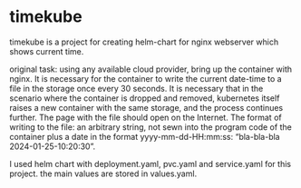 # timekube
timekube is a project for creating helm-chart for nginx webserver which shows current time.

original task:
using any available cloud provider, bring up the container with nginx. It is necessary for the container to write the current date-time to a file in the storage once every 30 seconds. It is necessary that in the scenario where the container is dropped and removed, kubernetes itself raises a new container with the same storage, and the process continues further. The page with the file should open on the Internet. The format of writing to the file: an arbitrary string, not sewn into the program code of the container plus a date in the format yyyy-mm-dd-HH:mm:ss: “bla-bla-bla 2024-01-25-10:20:30”.

I used helm chart with deployment.yaml, pvc.yaml and service.yaml for this project. the main values are stored in values.yaml.
